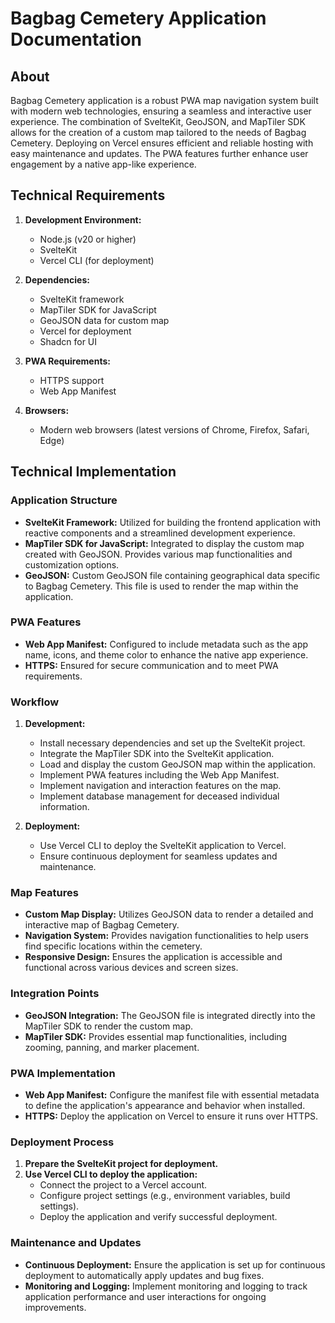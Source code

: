 # Bagbag Cemetery Application Documentation

## About
Bagbag Cemetery application is a robust PWA map navigation system built with modern web technologies, ensuring a seamless and interactive user experience. The combination of SvelteKit, GeoJSON, and MapTiler SDK allows for the creation of a custom map tailored to the needs of Bagbag Cemetery. Deploying on Vercel ensures efficient and reliable hosting with easy maintenance and updates. The PWA features further enhance user engagement by a native app-like experience.

## Technical Requirements
1. **Development Environment:**
   - Node.js (v20 or higher)
   - SvelteKit
   - Vercel CLI (for deployment)

2. **Dependencies:**
   - SvelteKit framework
   - MapTiler SDK for JavaScript
   - GeoJSON data for custom map
   - Vercel for deployment
   - Shadcn for UI

3. **PWA Requirements:**
   - HTTPS support
   - Web App Manifest

4. **Browsers:**
   - Modern web browsers (latest versions of Chrome, Firefox, Safari, Edge)

## Technical Implementation

### Application Structure
- **SvelteKit Framework:** Utilized for building the frontend application with reactive components and a streamlined development experience.
- **MapTiler SDK for JavaScript:** Integrated to display the custom map created with GeoJSON. Provides various map functionalities and customization options.
- **GeoJSON:** Custom GeoJSON file containing geographical data specific to Bagbag Cemetery. This file is used to render the map within the application.

### PWA Features
- **Web App Manifest:** Configured to include metadata such as the app name, icons, and theme color to enhance the native app experience.
- **HTTPS:** Ensured for secure communication and to meet PWA requirements.

### Workflow
1. **Development:**
   - Install necessary dependencies and set up the SvelteKit project.
   - Integrate the MapTiler SDK into the SvelteKit application.
   - Load and display the custom GeoJSON map within the application.
   - Implement PWA features including the Web App Manifest.
   - Implement navigation and interaction features on the map.
   - Implement database management for deceased individual information.

2. **Deployment:**
   - Use Vercel CLI to deploy the SvelteKit application to Vercel.
   - Ensure continuous deployment for seamless updates and maintenance.

### Map Features
- **Custom Map Display:** Utilizes GeoJSON data to render a detailed and interactive map of Bagbag Cemetery.
- **Navigation System:** Provides navigation functionalities to help users find specific locations within the cemetery.
- **Responsive Design:** Ensures the application is accessible and functional across various devices and screen sizes.

### Integration Points
- **GeoJSON Integration:** The GeoJSON file is integrated directly into the MapTiler SDK to render the custom map.
- **MapTiler SDK:** Provides essential map functionalities, including zooming, panning, and marker placement.

### PWA Implementation
- **Web App Manifest:** Configure the manifest file with essential metadata to define the application's appearance and behavior when installed.
- **HTTPS:** Deploy the application on Vercel to ensure it runs over HTTPS.

### Deployment Process
1. **Prepare the SvelteKit project for deployment.**
2. **Use Vercel CLI to deploy the application:**
   - Connect the project to a Vercel account.
   - Configure project settings (e.g., environment variables, build settings).
   - Deploy the application and verify successful deployment.

### Maintenance and Updates
- **Continuous Deployment:** Ensure the application is set up for continuous deployment to automatically apply updates and bug fixes.
- **Monitoring and Logging:** Implement monitoring and logging to track application performance and user interactions for ongoing improvements.
